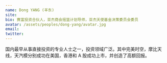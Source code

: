 ```yaml
---
name: Dong YANG (羊东)
site: 
bio: 赛富投资合伙人，亚杰商会摇篮计划导师，亚杰天使基金决策委员会委员
avatar: /assets/peoples/dong-yang/avatar.jpg
email: 
twitter: 
---
```


国内最早从事直接投资的专业人士之一，投资领域广泛。其中完美时空，摩比天线，天汽模分别成功在美国，香港和 A 股成功上市，并创造了高额回报。
